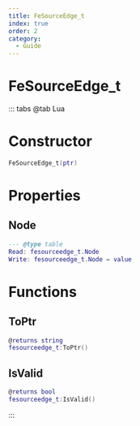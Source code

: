 ```yaml
---
title: FeSourceEdge_t
index: true
order: 2
category:
  - Guide
---
```


# FeSourceEdge_t

::: tabs
@tab Lua
# Constructor
```lua
FeSourceEdge_t(ptr)
```
# Properties
## Node 
```lua
--- @type table
Read: fesourceedge_t.Node
Write: fesourceedge_t.Node = value
```
# Functions
## ToPtr
```lua
@returns string
fesourceedge_t:ToPtr()
```
## IsValid
```lua
@returns bool
fesourceedge_t:IsValid()
```

:::